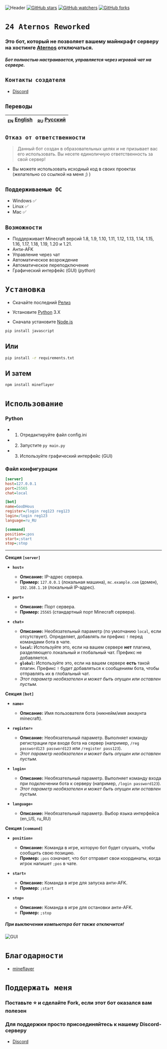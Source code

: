 
![Header](/IMG/1.png)
<a href="https://github.com/GooDHous/24-Aternos-ReWORKED/stargazers"><img src="https://badgen.net/github/stars/GooDHous/24-Aternos-ReWORKED/" alt="GitHub stars"/></a>
<a href="https://github.com/GooDHous/24-Aternos-ReWORKED/"><img src="https://badgen.net/github/watchers/GooDHous/24-Aternos-ReWORKED/" alt="GitHub watchers"/></a>
<a href="https://github.com/GooDHous/24-Aternos-ReWORKED/"><img src="https://badgen.net/github/forks/GooDHous/24-Aternos-ReWORKED/" alt="GitHub forks"/></a>

# `24 Aternos Reworked`
### Это бот, который не позволяет вашему майнкрафт серверу на хостинге [Aternos](https://aternos.org) отключаться.
##### Бот полностью настраивается, управляется через игровой чат на сервере.

## `Контакты создателя`
- [Discord](https://discord.gg/PAm52zgFAF)

## `Переводы`
| <sub>EN</sub> [English](README.md) | <sub>RU</sub> [Русский](README_RU.md) |
|-------------------------|----------------------------|

## `Отказ от ответственности`
> Данный бот создан в образовательных целях и не призывает вас его использовать. Вы несете единоличную ответственность за свой сервер!

 - Вы можете использовать исходный код в своих проектах (желательно со ссылкой на меня ;) )

## `Поддерживаемые ОС`

 * Windows ✅
 * Linux ✅
 * Mac ✅

## `Возможности`

 * Поддерживает Minecraft версий 1.8, 1.9, 1.10, 1.11, 1.12, 1.13, 1.14, 1.15, 1.16, 1.17, 1.18, 1.19, 1.20 и 1.21.
 * Анти-AFK
 * Управление через чат
 * Автоматическое возрождение
 * Автоматическое переподключение
 * Графический интерфейс (GUI) (*python*)

# `Установка`

* Скачайте последний [Релиз](https://github.com/GooDHous/24-Aternos-ReWORKED/releases/latest)


 * Установите [Python](https://www.python.org) 3.X
 * Сначала установите [Node.js](https://nodejs.dev)

```bash
pip install javascript
```
## Или

```bash
pip install -r requirements.txt
```

## И затем

```bash
npm install mineflayer
```

# `Использование`

### Python

 * 1. Отредактируйте файл config.ini
 * 2. Запустите `py main.py`
 * 3. Используйте графический интерфейс (GUI)

### Файл конфигурации

```ini
[server]
host=127.0.0.1
port=25565
chat=local

[bot]
name=GooDHous
register=/login reg123 reg123
login=/login reg123
language=ru_RU

[command]
position=;pos
start=;start
stop=;stop
```

---

**Секция `[server]`**
*   **`host=`**
    *   **Описание:** IP-адрес сервера.
    *   **Пример:** `127.0.0.1` (локальная машина), `mc.example.com` (домен), `192.168.1.10` (локальный IP-адрес).

*   **`port=`**
    *   **Описание:** Порт сервера.
    *   **Пример:** `25565` (стандартный порт Minecraft сервера).

*   **`chat=`**
    *   **Описание:** Необязательный параметр (по умолчанию `local`, если отсутствует). Определяет, добавлять ли префикс `!` перед командами бота в чате.
    *   **`local`:** Используйте это, если на вашем сервере **нет** плагина, разделяющего локальный и глобальный чат. Префикс не добавляется.
    *   **`global`:** Используйте это, если на вашем сервере **есть** такой плагин. Префикс `!` будет добавляться к сообщениям бота, чтобы отправлять их в глобальный чат.
    *   *Этот параметр необязателен и может быть опущен или оставлен пустым.*

**Секция `[bot]`**
*   **`name=`**
    *   **Описание:** Имя пользователя бота (никнейм/имя аккаунта minecraft).

*   **`register=`**
    *   **Описание:** Необязательный параметр. Выполняет команду регистрации при входе бота на сервер (например, `/reg password123 password123` или `/register pass123`).
    *   *Этот параметр необязателен и может быть опущен или оставлен пустым.*

*   **`login=`**
    *   **Описание:** Необязательный параметр. Выполняет команду входа при подключении бота к серверу (например, `/login password123`).
    *   *Этот параметр необязателен и может быть опущен или оставлен пустым.*

*   **`language=`**
    *   **Описание:** Необязательный параметр. Выбор языка интерфейса (en_US, ru_RU)

**Секция `[command]`**
*   **`position=`**
    *   **Описание:** Команда в игре, которую бот будет слушать, чтобы сообщить свою позицию.
    *   **Пример:** `;pos` означает, что бот отправит свои координаты, когда игрок напишет `;pos` в чате.

*   **`start=`**
    *   **Описание:** Команда в игре для запуска анти-AFK.
    *   **Пример:** `;start`

*   **`stop=`**
    *   **Описание:** Команда в игре для остановки анти-AFK.
    *   **Пример:** `;stop`

##### При выключении компьютера бот также отключится!

![GUI](/IMG/2.png)

# `Благодарности`

- [mineflayer](https://github.com/PrismarineJS/mineflayer)

# `Поддержать меня`

### Поставьте ⭐ и сделайте Fork, если этот бот оказался вам полезен
### Для поддержки просто присоединяйтесь к нашему Discord-серверу
- [Discord](https://discord.gg/PAm52zgFAF)

